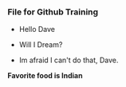 ### File for Github Training

- Hello Dave

- Will I Dream? 

- Im afraid I can't do that, Dave.

**Favorite food is Indian** 

